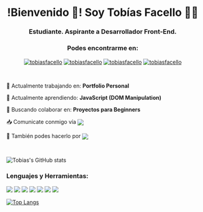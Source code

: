 <!--
**tobiasfacello/tobiasfacello** is a ✨ _special_ ✨ repository because its `README.md` (this file) appears on your GitHub profile.
-->



<h1 align="center">!Bienvenido 👋! Soy Tobías Facello 👨‍💻</h1>
<h3 align="center">Estudiante. Aspirante a Desarrollador Front-End.</h3>
<h3 align="center">Podes encontrarme en:</h3>



<p align="center">
<a href="https://linkedin.com/in/tobiasfacello" target="_blank"><img align="center" src="https://img.shields.io/badge/LinkedIn-0077B5?style=flat&logo=linkedin&logoColor=white" alt="tobiasfacello"/></a>
<a href="https://dev.to/tobiasfacello" target="_blank"><img align="center" src="https://img.shields.io/badge/dev.to-0A0A0A?style=flat&logo=dev.to&logoColor=white" alt="tobiasfacello"/></a>
<a href="https://twitter.com/TFacelloDev" target="_blank"><img align="center" src="https://img.shields.io/badge/Twitter-1DA1F2?style=flat&logo=twitter&logoColor=white" alt="tobiasfacello"/></a>
<a href="https://instagram.com/tobiasfacello" target="_blank"><img align="center" src="https://img.shields.io/badge/Instagram-8134AF?style=flat&logo=instagram&logoColor=white" alt="tobiasfacello"/></a>
</p>

<br>

🔭 Actualmente trabajando en: **Portfolio Personal**

🌱 Actualmente aprendiendo: **JavaScript (DOM Manipulation)**

🤝 Buscando colaborar en: **Proyectos para Beginners**

📥 Comunicate conmigo vía <a href="mailto:tobiasfacellodeveloper@gmail.com"><img align="center" src="https://img.shields.io/badge/Gmail-D14836?style=flat&logo=gmail&logoColor=white"></a>

📲 También podes hacerlo por <a href="https://wa.link/svr8dl"><img align="center" src="https://img.shields.io/badge/WhatsApp-25D366?style=flat&logo=whatsapp&logoColor=white"></a>

<br>

![Tobias's GitHub stats](https://github-readme-stats.vercel.app/api?username=tobiasfacello&show_icons=true&theme=graywhite)

<h3 align="left">Lenguajes y Herramientas:</h3>

<img src = "https://img.shields.io/badge/-HTML5-E34F26?style=flat&logo=html5&logoColor=white"> <img src = "https://img.shields.io/badge/-CSS3-1572B6?style=flat&logo=css3&logoColor=white"> <img src="https://img.shields.io/badge/-JavaScript-eed718?style=flat&logo=javascript&logoColor=ffffff"> <img src="https://img.shields.io/badge/-Node.js-3C873A?style=flat&logo=Node.js&logoColor=white"> <img src="http://img.shields.io/badge/-Git-F1502F?style=flat&logo=git&logoColor=FFFFFF"> <img src="http://img.shields.io/badge/-Github-000000?style=flat&logo=github&logoColor=FFFFFF"> <img src="http://img.shields.io/badge/-VS%20Code-007ACC?style=flat&logo=visual%20studio%20code&logoColor=white">

[![Top Langs](https://github-readme-stats.vercel.app/api/top-langs/?username=tobiasfacello&layout=compact)](https://github.com/tobiasfacello/github-readme-stats)
